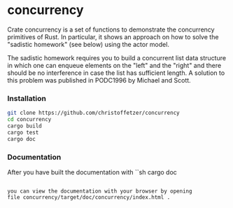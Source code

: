 concurrency
===========

Crate concurrency is a set of functions to demonstrate the concurrency
primitives of Rust. In particular, it shows an approach on how to solve
the "sadistic homework" (see below) using the actor model.

The sadistic homework requires you to build a concurrent list data structure
in which one can enqueue elements on the "left" and the "right" and there
should be no interference in case the list has sufficient length. A 
solution to this problem was published in PODC1996 by Michael and Scott.  


### Installation

```sh
git clone https://github.com/christoffetzer/concurrency
cd concurrency
cargo build
cargo test
cargo doc
```

### Documentation

After you have built the documentation with
``sh
cargo doc
```

you can view the documentation with your browser by opening
file concurrency/target/doc/concurrency/index.html .





